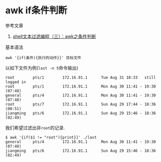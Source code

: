 # awk if条件判断

参考文章

1. [shell文本过滤编程（三）：awk之条件判断](https://blog.csdn.net/shallnet/article/details/38821311)

基本语法

```
awk '{if(条件){执行的动作}}' 目标文件
```

以如下文件为例(`last -n 5`命令输出)

```
root        pts/1        172.16.91.1      Tue Aug 31 18:33   still logged in
root        pts/1        172.16.91.1      Mon Aug 30 11:41 - 19:30  (07:48)
general     pts/4        172.16.91.1      Mon Aug 30 11:41 - 19:30  (07:48)
root        pts/7        172.16.91.1      Sun Aug 29 17:44 - 18:36  (00:51)
jiangming   pts/6        172.16.91.1      Sun Aug 29 15:46 - 18:36  (02:49)
```

我们希望过滤出非`root`的记录.

```console
$ awk '{if($1 != "root"){print}}' ./last
general     pts/4        172.16.91.1      Mon Aug 30 11:41 - 19:30  (07:48)
jiangming   pts/6        172.16.91.1      Sun Aug 29 15:46 - 18:36  (02:49)
```
